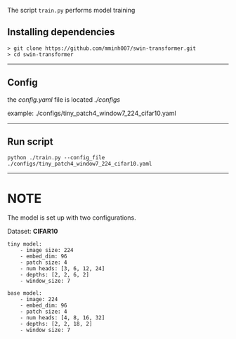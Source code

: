 The script `train.py` performs model training

## Installing dependencies
```
> git clone https://github.com/mminh007/swin-transformer.git
> cd swin-transformer
```
_________
## Config
the *config.yaml* file is located *./configs* 

example: ./configs/tiny_patch4_window7_224_cifar10.yaml
_________
## Run script
```
python ./train.py --config_file ./configs/tiny_patch4_window7_224_cifar10.yaml
```
________
# NOTE
The model is set up with two configurations. 

Dataset: **CIFAR10**

```
tiny model:
    - image size: 224
    - embed_dim: 96
    - patch size: 4
    - num heads: [3, 6, 12, 24]
    - depths: [2, 2, 6, 2]
    - window_size: 7
```

```
base model:
    - image: 224
    - embed_dim: 96
    - patch size: 4
    - num heads: [4, 8, 16, 32]
    - depths: [2, 2, 18, 2]
    - window size: 7
```

